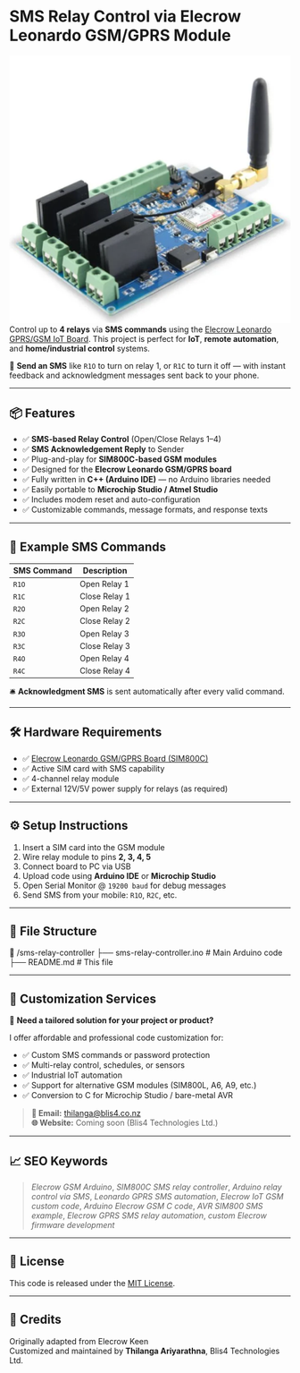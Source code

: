 # SMS Relay Control via Elecrow Leonardo GSM/GPRS Module
![Relay Control Demo](gsm_module.PNG)
Control up to **4 relays** via **SMS commands** using the [Elecrow Leonardo GPRS/GSM IoT Board](https://www.elecrow.com/leonardo-gprs-gsm-iot-board.html). This project is perfect for **IoT**, **remote automation**, and **home/industrial control** systems.

📲 **Send an SMS** like `R1O` to turn on relay 1, or `R1C` to turn it off — with instant feedback and acknowledgment messages sent back to your phone.

---

## 📦 Features

- ✅ **SMS-based Relay Control** (Open/Close Relays 1–4)
- ✅ **SMS Acknowledgement Reply** to Sender
- ✅ Plug-and-play for **SIM800C-based GSM modules**
- ✅ Designed for the **Elecrow Leonardo GSM/GPRS board**
- ✅ Fully written in **C++ (Arduino IDE)** — no Arduino libraries needed
- ✅ Easily portable to **Microchip Studio / Atmel Studio**
- ✅ Includes modem reset and auto-configuration
- ✅ Customizable commands, message formats, and response texts

---

## 💬 Example SMS Commands

| SMS Command | Description       |
|-------------|-------------------|
| `R1O`       | Open Relay 1      |
| `R1C`       | Close Relay 1     |
| `R2O`       | Open Relay 2      |
| `R2C`       | Close Relay 2     |
| `R3O`       | Open Relay 3      |
| `R3C`       | Close Relay 3     |
| `R4O`       | Open Relay 4      |
| `R4C`       | Close Relay 4     |

🛎️ **Acknowledgment SMS** is sent automatically after every valid command.

---

## 🛠 Hardware Requirements

- ✅ [Elecrow Leonardo GSM/GPRS Board (SIM800C)](https://www.elecrow.com/leonardo-gprs-gsm-iot-board.html)
- ✅ Active SIM card with SMS capability
- ✅ 4-channel relay module
- ✅ External 12V/5V power supply for relays (as required)

---

## ⚙️ Setup Instructions

1. Insert a SIM card into the GSM module
2. Wire relay module to pins **2, 3, 4, 5**
3. Connect board to PC via USB
4. Upload code using **Arduino IDE** or **Microchip Studio**
5. Open Serial Monitor @ `19200 baud` for debug messages
6. Send SMS from your mobile: `R1O`, `R2C`, etc.

---

## 📂 File Structure
📁 /sms-relay-controller
├── sms-relay-controller.ino # Main Arduino code
├── README.md # This file

---

## 🔧 Customization Services

📨 **Need a tailored solution for your project or product?**

I offer affordable and professional code customization for:

- ✅ Custom SMS commands or password protection
- ✅ Multi-relay control, schedules, or sensors
- ✅ Industrial IoT automation
- ✅ Support for alternative GSM modules (SIM800L, A6, A9, etc.)
- ✅ Conversion to C for Microchip Studio / bare-metal AVR

> **📧 Email:** [thilanga@blis4.co.nz](mailto:thilanga@blis4.co.nz)  
> **🌐 Website:** Coming soon (Blis4 Technologies Ltd.)

---

## 📈 SEO Keywords

> *Elecrow GSM Arduino*, *SIM800C SMS relay controller*, *Arduino relay control via SMS*, *Leonardo GPRS SMS automation*, *Elecrow IoT GSM custom code*, *Arduino Elecrow GSM C code*, *AVR SIM800 SMS example*, *Elecrow GPRS SMS relay automation*, *custom Elecrow firmware development*

---

## 📜 License

This code is released under the [MIT License](LICENSE).

---

## 🙌 Credits

Originally adapted from Elecrow Keen  
Customized and maintained by **Thilanga Ariyarathna**, Blis4 Technologies Ltd.

